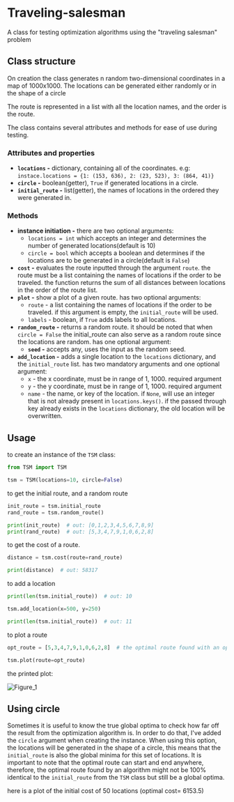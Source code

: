 # Traveling-salesman

A class for testing optimization algorithms using the "traveling salesman" problem

## Class structure

On creation the class generates n random two-dimensional coordinates in a map of 1000x1000. The locations can be
generated either randomly or in the shape of a circle

The route is represented in a list with all the location names, and the order is the route.

The class contains several attributes and methods for ease of use during testing.

### Attributes and properties

* **`locations` -** dictionary, containing all of the coordinates. e.g:
  ```instace.locations = {1: (153, 636), 2: (23, 523), 3: (864, 41)}```
* **`circle` -** boolean(getter), `True` if generated locations in a circle.
* **`initial_route` -** list(getter), the names of locations in the ordered they were generated in.

### Methods

* **instance initiation -** there are two optional arguments:
  * `locations = int` which accepts an integer and determines the number of generated locations(default is 10)
  * `circle = bool` which accepts a boolean and determines if the locations are to be generated in a circle(default
    is `False`)
* **`cost` -** evaluates the route inputted through the argument `route`. the route must be a list containing the names
  of locations if the order to be traveled. the function returns the sum of all distances between locations in the order
  of the route list.
* **`plot` -** show a plot of a given route. has two optional arguments:
  * `route` - a list containing the names of locations if the order to be traveled. if this argument is empty,
    the `initial_route` will be used.
  * `labels` - boolean, if `True` adds labels to all locations.
* **`random_route` -** returns a random route. it should be noted that when `circle = False` the initial_route can also
  serve as a random route since the locations are random. has one optional argument:
  * **`seed` -** accepts any, uses the input as the random seed.
* **`add_location` -** adds a single location to the `locations` dictionary, and the `initial_route` list. has two
  mandatory arguments and one optional argument:
  * `x` - the x coordinate, must be in range of 1, 1000. required argument
  * `y` - the y coordinate, must be in range of 1, 1000. required argument
  * `name` - the name, or key of the location. if `None`, will use an integer that is not already present
    in `locations.keys()`. if the passed through key already exists in the `locations` dictionary, the old location will
    be overwritten.

## Usage

to create an instance of the `TSM` class:

```python
from TSM import TSM

tsm = TSM(locations=10, circle=False)
```

to get the initial route, and a random route

```python
init_route = tsm.initial_route
rand_route = tsm.random_route()

print(init_route)  # out: [0,1,2,3,4,5,6,7,8,9]
print(rand_route)  # out: [5,3,4,7,9,1,0,6,2,8]
```

to get the cost of a route.

```python
distance = tsm.cost(route=rand_route)

print(distance)  # out: 58317
```

to add a location

```python
print(len(tsm.initial_route))  # out: 10

tsm.add_location(x=500, y=250)

print(len(tsm.initial_route))  # out: 11
```

to plot a route

```python
opt_route = [5,3,4,7,9,1,0,6,2,8]  # the optimal route found with an optimization algorithm

tsm.plot(route=opt_route)
```

the printed plot:

![Figure_1](https://user-images.githubusercontent.com/76598250/114361374-59cd3900-9b76-11eb-98ae-f5a87cca2261.png)

## Using circle

Sometimes it is useful to know the true global optima to check how far off the result from the optimization algorithm
is. In order to do that, I've added the `circle` argument when creating the instance. When using this option, the
locations will be generated in the shape of a circle, this means that the `initial_route`
is also the global minima for this set of locations. It is important to note that the optimal route can start and end
anywhere, therefore, the optimal route found by an algorithm might not be 100% identical to the `initial_route` from
the `TSM` class but still be a global optima.

here is a plot of the initial cost of 50 locations (optimal cost= 6153.5)

